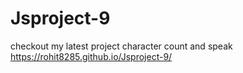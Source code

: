 # Jsproject-9
checkout my latest project character count and speak https://rohit8285.github.io/Jsproject-9/
